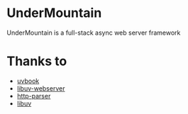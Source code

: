 # UnderMountain
UnderMountain is a full-stack async web server framework


# Thanks to

* [uvbook](https://github.com/nikhilm/uvbook)
* [libuv-webserver](https://github.com/Akagi201/libuv-webserver)
* [http-parser](https://github.com/nodejs/http-parser)
* [libuv](https://github.com/libuv/libuv)